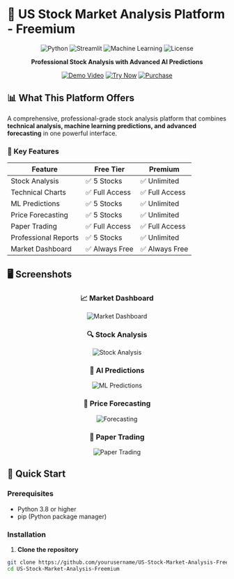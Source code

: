 # 🚀 US Stock Market Analysis Platform - Freemium

<div align="center">

![Python](https://img.shields.io/badge/Python-3.8%2B-blue)
![Streamlit](https://img.shields.io/badge/Streamlit-1.28%2B-red)
![Machine Learning](https://img.shields.io/badge/ML-Predictions-orange)
![License](https://img.shields.io/badge/License-Freemium-green)

**Professional Stock Analysis with Advanced AI Predictions**

[![Demo Video](https://img.shields.io/badge/Watch-Demo-red)](https://youtu.be/your-demo-link)
[![Try Now](https://img.shields.io/badge/Try-Now-brightgreen)](#quick-start)
[![Purchase](https://img.shields.io/badge/Get-License-purple)](https://payhip.com/your-product)

</div>

## 📊 What This Platform Offers

A comprehensive, professional-grade stock analysis platform that combines **technical analysis, machine learning predictions, and advanced forecasting** in one powerful interface.

### 🎯 Key Features

| Feature | Free Tier | Premium |
|---------|-----------|---------|
| Stock Analysis | ✅ 5 Stocks | ✅ Unlimited |
| Technical Charts | ✅ Full Access | ✅ Full Access |
| ML Predictions | ✅ 5 Stocks | ✅ Unlimited |
| Price Forecasting | ✅ 5 Stocks | ✅ Unlimited |
| Paper Trading | ✅ Full Access | ✅ Full Access |
| Professional Reports | ✅ 5 Stocks | ✅ Unlimited |
| Market Dashboard | ✅ Always Free | ✅ Always Free |

## 🖥️ Screenshots

<div align="center">

### 📈 Market Dashboard
![Market Dashboard](screenshots/dashboard.png)

### 🔍 Stock Analysis  
![Stock Analysis](screenshots/stock-analysis.png)

### 🤖 AI Predictions
![ML Predictions](screenshots/predictions.png)

### 🔮 Price Forecasting
![Forecasting](screenshots/forecasting.png)

### 💼 Paper Trading
![Paper Trading](screenshots/paper-trading.png)

</div>

## 🚀 Quick Start

### Prerequisites
- Python 3.8 or higher
- pip (Python package manager)

### Installation

1. **Clone the repository**
```bash
git clone https://github.com/yourusername/US-Stock-Market-Analysis-Freemium.git
cd US-Stock-Market-Analysis-Freemium
